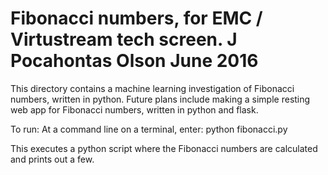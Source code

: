 # Fibonacci numbers, for EMC / Virtustream tech screen.  J Pocahontas Olson   June 2016
This directory contains a machine learning investigation of Fibonacci numbers, written in python.
Future plans include making a simple resting web app for Fibonacci numbers, written in python and flask.

To run:
    At a command line on a terminal, enter:
            python fibonacci.py

This executes a python script where the Fibonacci numbers are calculated and prints out a few.
